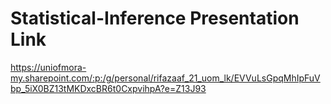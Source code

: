 # Statistical-Inference Presentation Link
https://uniofmora-my.sharepoint.com/:p:/g/personal/rifazaaf_21_uom_lk/EVVuLsGpqMhIpFuVbp_5iX0BZ13tMKDxcBR6t0CxpvihpA?e=Z13J93
